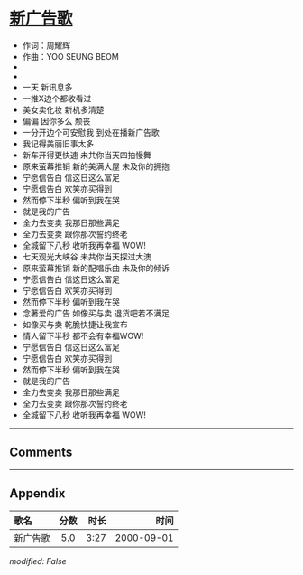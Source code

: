 # [新广告歌](https://music.163.com/song?id=67475)

* 作词：周耀辉
* 作曲：YOO SEUNG BEOM
*
*
* 一天 新讯息多
* 一推X边个都收看过
* 美女卖化妆 新机多清楚
* 偏偏 因你多么 颓丧
* 一分开边个可安慰我 到处在播新广告歌
* 我记得美丽旧事太多
* 新车开得更快速 未共你当天四拍慢舞
* 原来萤幕推销 新的美满大屋 未及你的拥抱
* 宁愿信告白 信这日这么富足
* 宁愿信告白 欢笑亦买得到
* 然而停下半秒 偏听到我在哭
* 就是我的广告
* 全力去变卖 我那日那些满足
* 全力去变卖 跟你那次誓约终老
* 全城留下八秒 收听我再幸福 WOW!
* 七天观光大峡谷 未共你当天探过大澳
* 原来萤幕推销 新的配唱乐曲 未及你的倾诉
* 宁愿信告白 信这日这么富足
* 宁愿信告白 欢笑亦买得到
* 然而停下半秒 偏听到我在哭
* 念著爱的广告 如像买与卖 退货吧若不满足
* 如像买与卖 乾脆快捷让我宣布
* 情人留下半秒 都不会有幸福WOW!
* 宁愿信告白 信这日这么富足
* 宁愿信告白 欢笑亦买得到
* 然而停下半秒 偏听到我在哭
* 就是我的广告
* 全力去变卖 我那日那些满足
* 全力去变卖 跟你那次誓约终老
* 全城留下八秒 收听我再幸福 WOW!


---

## Comments


---

## Appendix

|歌名|分数|时长|时间|
|:---|:---:|---:|---:|
|新广告歌|5.0|3:27|2000-09-01

*modified: False*